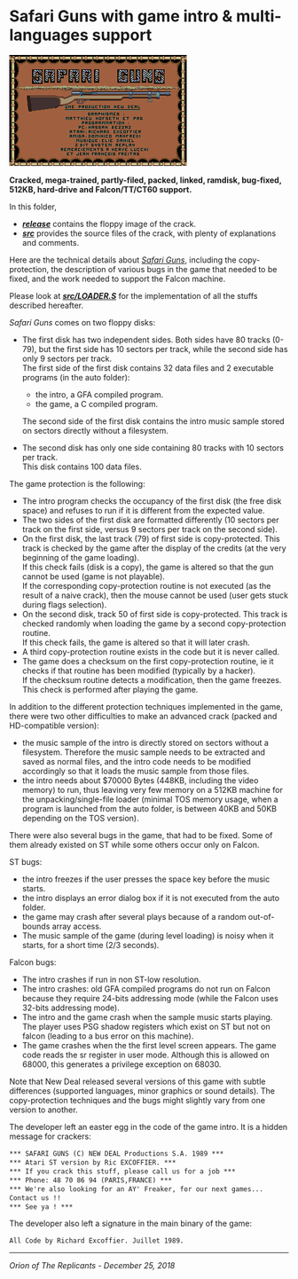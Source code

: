 # Safari Guns with game intro & multi-languages support

![Screenshot of the title screen of Safari Guns](title.png)

**Cracked, mega-trained, partly-filed, packed, linked, ramdisk,
bug-fixed, 512KB, hard-drive and Falcon/TT/CT60 support.**

In this folder,
- ***[release](release)*** contains the floppy image of the crack.
- ***[src](src)*** provides the source files of the crack,
with plenty of explanations and comments.

Here are the technical details about
*[Safari Guns](http://www.atarimania.com/game-atari-st-safari-guns_24849.html)*,
including the copy-protection, the description of various bugs in the
game that needed to be fixed, and the work needed to support the Falcon
machine.

Please look at ***[src/LOADER.S](src/LOADER.S)*** for the implementation of all
the stuffs described hereafter.

*Safari Guns* comes on two floppy disks:
- The first disk has two independent sides. Both sides have 80 tracks
  (0-79), but the first side has 10 sectors per track, while the second
  side has only 9 sectors per track.  
  The first side of the first disk contains 32 data files and
  2 executable programs (in the auto folder):
  - the intro, a GFA compiled program.
  - the game, a C compiled program.  
  
  The second side of the first disk contains the intro music sample
  stored on sectors directly without a filesystem.  
- The second disk has only one side containing 80 tracks with 10 sectors
  per track.  
  This disk contains 100 data files.

The game protection is the following:
- The intro program checks the occupancy of the first disk (the free disk
  space) and refuses to run if it is different from the expected value.
- The two sides of the first disk are formatted differently (10 sectors
  per track on the first side, versus 9 sectors per track on the second
  side).
- On the first disk, the last track (79) of first side is copy-protected.
  This track is checked by the game after the display of the credits
  (at the very beginning of the game loading).  
  If this check fails (disk is a copy), the game is altered so that the
  gun cannot be used (game is not playable).  
  If the corresponding copy-protection routine is not executed (as the
  result of a naive crack), then the mouse cannot be used (user gets
  stuck during flags selection).
- On the second disk, track 50 of first side is copy-protected.
  This track is checked randomly when loading the game by a second
  copy-protection routine.  
  If this check fails, the game is altered so that it will later crash.
- A third copy-protection routine exists in the code but it is never
  called.
- The game does a checksum on the first copy-protection routine, ie it
  checks if that routine has been modified (typically by a hacker).  
  If the checksum routine detects a modification, then the game freezes.
  This check is performed after playing the game.

In addition to the different protection techniques implemented in the
game, there were two other difficulties to make an advanced crack
(packed and HD-compatible version):
- the music sample of the intro is directly stored on sectors without a
  filesystem. Therefore the music sample needs to be extracted and saved
  as normal files, and the intro code needs to be modified accordingly
  so that it loads the music sample from those files.
- the intro needs about $70000 Bytes (448KB, including the video memory)
  to run, thus leaving very few memory on a 512KB machine for the
  unpacking/single-file loader (minimal TOS memory usage, when a program
  is launched from the auto folder, is between 40KB and 50KB depending
  on the TOS version).

There were also several bugs in the game, that had to be fixed.
Some of them already existed on ST while some others occur only on Falcon.

ST bugs:
- the intro freezes if the user presses the space key before the music
  starts.
- the intro displays an error dialog box if it is not executed from the
  auto folder.
- the game may crash after several plays because of a random
  out-of-bounds array access.
- The music sample of the game (during level loading) is noisy when it
  starts, for a short time (2/3 seconds). 

Falcon bugs:
- The intro crashes if run in non ST-low resolution.
- The intro crashes: old GFA compiled programs do not run on Falcon
  because they require 24-bits addressing mode (while the Falcon uses
  32-bits addressing mode).
- The intro and the game crash when the sample music starts playing.
  The player uses PSG shadow registers which exist on ST but not on
  falcon (leading to a bus error on this machine).
- The game crashes when the the first level screen appears.
  The game code reads the sr register in user mode. Although this
  is allowed on 68000, this generates a privilege exception on 68030.

Note that New Deal released several versions of this game with subtle
differences (supported languages, minor graphics or sound details).
The copy-protection techniques and the bugs might slightly vary from
one version to another.

The developer left an easter egg in the code of the game intro.
It is a hidden message for crackers:

    *** SAFARI GUNS (C) NEW DEAL Productions S.A. 1989 ***
    *** Atari ST version by Ric EXCOFFIER. ***
    *** If you crack this stuff, please call us for a job ***
    *** Phone: 48 70 86 94 (PARIS,FRANCE) ***
    *** We're also looking for an AY' Freaker, for our next games... Contact us !!
    *** See ya ! ***

The developer also left a signature in the main binary of the game:

    All Code by Richard Excoffier. Juillet 1989.

---

*Orion of The Replicants - December 25, 2018*
